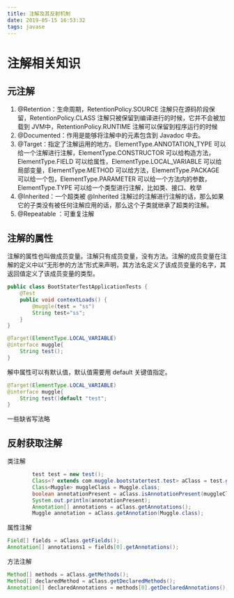 ```yaml
---
title: 注解及其反射机制
date: 2019-05-15 16:53:32
tags: javase
---
```


# 注解相关知识

## 元注解

1. @Retention：生命周期，RetentionPolicy.SOURCE 注解只在源码阶段保留，RetentionPolicy.CLASS 注解只被保留到编译进行的时候，它并不会被加载到 JVM中，RetentionPolicy.RUNTIME 注解可以保留到程序运行的时候
2. @Documented：作用是能够将注解中的元素包含到 Javadoc 中去。
3. @Target：指定了注解运用的地方。ElementType.ANNOTATION_TYPE 可以给一个注解进行注解，ElementType.CONSTRUCTOR 可以给构造方法，ElementType.FIELD 可以给属性，ElementType.LOCAL_VARIABLE 可以给局部变量，ElementType.METHOD 可以给方法，ElementType.PACKAGE 可以给一个包，ElementType.PARAMETER 可以给一个方法内的参数，ElementType.TYPE 可以给一个类型进行注解，比如类、接口、枚举
4. @Inherited：一个超类被 @Inherited 注解过的注解进行注解的话，那么如果它的子类没有被任何注解应用的话，那么这个子类就继承了超类的注解。
5. @Repeatable ：可重复注解

<!--more-->

## 注解的属性

注解的属性也叫做成员变量。注解只有成员变量，没有方法。注解的成员变量在注解的定义中以“无形参的方法”形式来声明，其方法名定义了该成员变量的名字，其返回值定义了该成员变量的类型。

```java
public class BootStaterTestApplicationTests {
    @Test
    public void contextLoads() {
        @muggle(test = "ss")
        String test="ss";
    }
}

@Target(ElementType.LOCAL_VARIABLE)
@interface muggle{
    String test();
}
```

解中属性可以有默认值，默认值需要用 default 关键值指定。

```java
@Target(ElementType.LOCAL_VARIABLE)
@interface muggle{
    String test()default "test";
}
```

一些缺省写法略

## 反射获取注解

类注解

```java
		test test = new test();
        Class<? extends com.muggle.bootstatertest.test> aClass = test.getClass();
        Class<Muggle> muggleClass = Muggle.class;
        boolean annotationPresent = aClass.isAnnotationPresent(muggleClass);
        System.out.println(annotationPresent);
        Annotation[] annotations = aClass.getAnnotations();
        Muggle annotation = aClass.getAnnotation(Muggle.class);
```

属性注解

```java
Field[] fields = aClass.getFields();
Annotation[] annotations1 = fields[0].getAnnotations();
```

方法注解

```java
Method[] methods = aClass.getMethods();
Method[] declaredMethod = aClass.getDeclaredMethods();
Annotation[] declaredAnnotations = methods[0].getDeclaredAnnotations();
```

